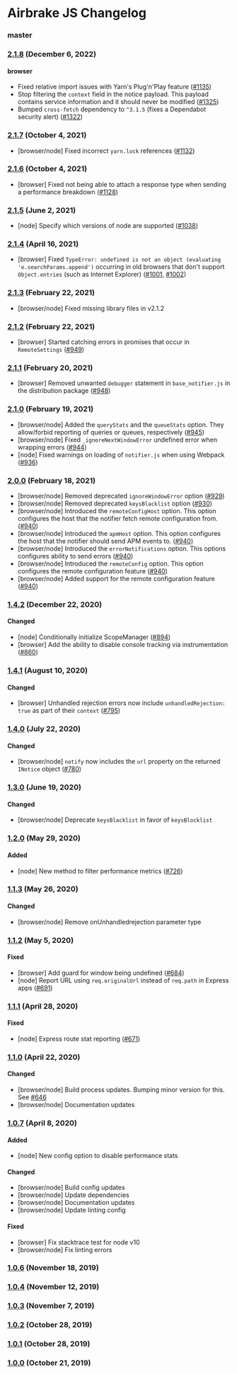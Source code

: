 # Airbrake JS Changelog

### master

### [2.1.8] (December 6, 2022)

#### browser

- Fixed relative import issues with Yarn's Plug'n'Play feature
  ([#1135](https://github.com/airbrake/airbrake-js/pull/1135))
- Stop filtering the `context` field in the notice payload. This payload
  contains service information and it should never be modified
  ([#1325](https://github.com/airbrake/airbrake-js/pull/1325))
- Bumped `cross-fetch` dependency to `^3.1.5` (fixes a Dependabot security
  alert) ([#1322](https://github.com/airbrake/airbrake-js/issues/1322))

### [2.1.7] (October 4, 2021)

- [browser/node] Fixed incorrect `yarn.lock` references
  ([#1132](https://github.com/airbrake/airbrake-js/pull/1132))

### [2.1.6] (October 4, 2021)

- [browser] Fixed not being able to attach a response type when sending a
  performance breakdown
  ([#1128](https://github.com/airbrake/airbrake-js/pull/1128))

### [2.1.5] (June 2, 2021)

- [node] Specify which versions of node are supported
  ([#1038](https://github.com/airbrake/airbrake-js/pull/1038))

### [2.1.4] (April 16, 2021)

- [browser] Fixed `TypeError: undefined is not an object (evaluating 'e.searchParams.append')` occurring in old browsers that don't support
  `Object.entries` (such as Internet Explorer)
  ([#1001](https://github.com/airbrake/airbrake-js/pull/1001),
  [#1002](https://github.com/airbrake/airbrake-js/pull/1002))

### [2.1.3] (February 22, 2021)

- [browser/node] Fixed missing library files in v2.1.2

### [2.1.2] (February 22, 2021)

- [browser] Started catching errors in promises that occur in `RemoteSettings`
  ([#949](https://github.com/airbrake/airbrake-js/pull/949))

### [2.1.1] (February 20, 2021)

- [browser] Removed unwanted `debugger` statement in `base_notifier.js` in the
  distribution package
  ([#948](https://github.com/airbrake/airbrake-js/pull/948))

### [2.1.0] (February 19, 2021)

- [browser/node] Added the `queryStats` and the `queueStats` option. They
  allow/forbid reporting of queries or queues, respectively
  ([#945](https://github.com/airbrake/airbrake-js/pull/945))
- [browser/node] Fixed `_ignoreNextWindowError` undefined error when wrapping
  errors ([#944](https://github.com/airbrake/airbrake-js/pull/944))
- [node] Fixed warnings on loading of `notifier.js` when using Webpack
  ([#936](https://github.com/airbrake/airbrake-js/pull/936))

### [2.0.0] (February 18, 2021)

- [browser/node] Removed deprecated `ignoreWindowError` option
  ([#929](https://github.com/airbrake/airbrake-js/pull/929))
- [browser/node] Removed deprecated `keysBlacklist` option
  ([#930](https://github.com/airbrake/airbrake-js/pull/930))
- [browser/node] Introduced the `remoteConfigHost` option. This option
  configures the host that the notifier fetch remote configuration from.
  ([#940](https://github.com/airbrake/airbrake-js/pull/940))
- [browser/node] Introduced the `apmHost` option. This option configures the
  host that the notifier should send APM events to.
  ([#940](https://github.com/airbrake/airbrake-js/pull/940))
- [browser/node] Introduced the `errorNotifications` option. This options
  configures ability to send errors
  ([#940](https://github.com/airbrake/airbrake-js/pull/940))
- [browser/node] Introduced the `remoteConfig` option. This option configures
  the remote configuration feature
  ([#940](https://github.com/airbrake/airbrake-js/pull/940))
- [browser/node] Added support for the remote configuration feature
  ([#940](https://github.com/airbrake/airbrake-js/pull/940))

### [1.4.2] (December 22, 2020)

#### Changed

- [node] Conditionally initialize ScopeManager
  ([#894](https://github.com/airbrake/airbrake-js/pull/894))
- [browser] Add the ability to disable console tracking via instrumentation
  ([#860](https://github.com/airbrake/airbrake-js/pull/860))

### [1.4.1] (August 10, 2020)

#### Changed

- [browser] Unhandled rejection errors now include `unhandledRejection: true`
  as part of their `context`
  ([#795](https://github.com/airbrake/airbrake-js/pull/795))

### [1.4.0] (July 22, 2020)

#### Changed

- [browser/node] `notify` now includes the `url` property on the returned
  `INotice` object
  ([#780](https://github.com/airbrake/airbrake-js/pull/780))

### [1.3.0] (June 19, 2020)

#### Changed

- [browser/node] Deprecate `keysBlacklist` in favor of `keysBlocklist`

### [1.2.0] (May 29, 2020)

#### Added

- [node] New method to filter performance metrics
  ([#726](https://github.com/airbrake/airbrake-js/pull/726))

### [1.1.3] (May 26, 2020)

#### Changed

- [browser/node] Remove onUnhandledrejection parameter type

### [1.1.2] (May 5, 2020)

#### Fixed

- [browser] Add guard for window being undefined
  ([#684](https://github.com/airbrake/airbrake-js/pull/684))
- [node] Report URL using `req.originalUrl` instead of `req.path` in Express
  apps ([#691](https://github.com/airbrake/airbrake-js/pull/691))

### [1.1.1] (April 28, 2020)

#### Fixed

- [node] Express route stat reporting
  ([#671](https://github.com/airbrake/airbrake-js/pull/671))

### [1.1.0] (April 22, 2020)

#### Changed

- [browser/node] Build process updates. Bumping minor version for this. See
  [#646](https://github.com/airbrake/airbrake-js/pull/646)
- [browser/node] Documentation updates

### [1.0.7] (April 8, 2020)

#### Added

- [node] New config option to disable performance stats

#### Changed

- [browser/node] Build config updates
- [browser/node] Update dependencies
- [browser/node] Documentation updates
- [browser/node] Update linting config

#### Fixed

- [browser] Fix stacktrace test for node v10
- [browser/node] Fix linting errors

### [1.0.6] (November 18, 2019)

### [1.0.4] (November 12, 2019)

### [1.0.3] (November 7, 2019)

### [1.0.2] (October 28, 2019)

### [1.0.1] (October 28, 2019)

### [1.0.0] (October 21, 2019)

[1.0.0]: https://github.com/airbrake/airbrake-js/releases/tag/v1.0.0
[1.0.1]: https://github.com/airbrake/airbrake-js/releases/tag/v1.0.1
[1.0.2]: https://github.com/airbrake/airbrake-js/releases/tag/v1.0.2
[1.0.3]: https://github.com/airbrake/airbrake-js/releases/tag/v1.0.3
[1.0.4]: https://github.com/airbrake/airbrake-js/releases/tag/v1.0.4
[1.0.6]: https://github.com/airbrake/airbrake-js/releases/tag/v1.0.6
[1.0.7]: https://github.com/airbrake/airbrake-js/releases/tag/v1.0.7
[1.1.0]: https://github.com/airbrake/airbrake-js/releases/tag/v1.1.0
[1.1.1]: https://github.com/airbrake/airbrake-js/releases/tag/v1.1.1
[1.1.2]: https://github.com/airbrake/airbrake-js/releases/tag/v1.1.2
[1.1.3]: https://github.com/airbrake/airbrake-js/releases/tag/v1.1.3
[1.2.0]: https://github.com/airbrake/airbrake-js/releases/tag/v1.2.0
[1.3.0]: https://github.com/airbrake/airbrake-js/releases/tag/v1.3.0
[1.4.0]: https://github.com/airbrake/airbrake-js/releases/tag/v1.4.0
[1.4.1]: https://github.com/airbrake/airbrake-js/releases/tag/v1.4.1
[1.4.2]: https://github.com/airbrake/airbrake-js/releases/tag/v1.4.2
[2.0.0]: https://github.com/airbrake/airbrake-js/releases/tag/v2.0.0
[2.1.0]: https://github.com/airbrake/airbrake-js/releases/tag/v2.1.0
[2.1.1]: https://github.com/airbrake/airbrake-js/releases/tag/v2.1.1
[2.1.2]: https://github.com/airbrake/airbrake-js/releases/tag/v2.1.2
[2.1.3]: https://github.com/airbrake/airbrake-js/releases/tag/v2.1.3
[2.1.4]: https://github.com/airbrake/airbrake-js/releases/tag/v2.1.4
[2.1.5]: https://github.com/airbrake/airbrake-js/releases/tag/v2.1.5
[2.1.6]: https://github.com/airbrake/airbrake-js/releases/tag/v2.1.6
[2.1.7]: https://github.com/airbrake/airbrake-js/releases/tag/v2.1.7
[2.1.8]: https://github.com/airbrake/airbrake-js/releases/tag/v2.1.8
